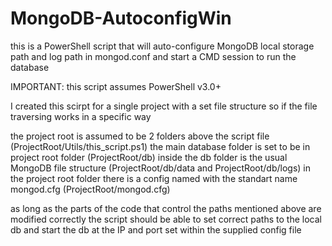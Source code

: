# MongoDB-AutoconfigWin
this is a PowerShell script that will auto-configure MongoDB local storage path and log path in mongod.conf
and start a CMD session to run the database

IMPORTANT:
this script assumes PowerShell v3.0+

I created this scirpt for a single project with a set file structure so if the file traversing works in a specific way

the project root is assumed to be 2 folders above the script file (ProjectRoot/Utils/this_script.ps1)
the main database folder is set to be in project root folder (ProjectRoot/db)
inside the db folder is the usual MongoDB file structure (ProjectRoot/db/data and ProjectRoot/db/logs)
in the project root folder there is a config named with the standart name mongod.cfg (ProjectRoot/mongod.cfg)

as long as the parts of the code that control the paths mentioned above are modified correctly the script should be
able to set correct paths to the local db and start the db at the IP and port set within the supplied config file
